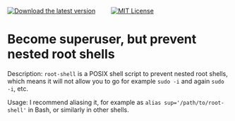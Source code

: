 [![Download the latest version](https://img.shields.io/badge/Download-Latest%20version-orange)](https://github.com/burianvlastimil/root-shell/releases/latest) &nbsp; &nbsp; &nbsp; &nbsp; [![MIT License](https://img.shields.io/badge/License-MIT-blue.svg)](https://github.com/burianvlastimil/root-shell/?tab=MIT-1-ov-file)

# Become superuser, but prevent nested root shells

Description: `root-shell` is a POSIX shell script to prevent nested root shells, which means it will not allow you to go for example `sudo -i` and again `sudo -i`, etc.

Usage: I recommend aliasing it, for example as `alias sup='/path/to/root-shell'` in Bash, or similarly in other shells.
